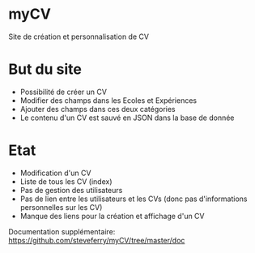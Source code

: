 myCV
====

Site de création et personnalisation de CV

But du site
====

* Possibilité de créer un CV
* Modifier des champs dans les Ecoles et Expériences
* Ajouter des champs dans ces deux catégories
* Le contenu d'un CV est sauvé en JSON dans la base de donnée

Etat
====
* Modification d'un CV
* Liste de tous les CV (index)
* Pas de gestion des utilisateurs
* Pas de lien entre les utilisateurs et les CVs (donc pas d'informations personnelles sur les CV)
* Manque des liens pour la création et affichage d'un CV

Documentation supplémentaire: https://github.com/steveferry/myCV/tree/master/doc
